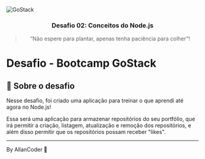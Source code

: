 <img alt="GoStack" src="https://storage.googleapis.com/golden-wind/bootcamp-gostack/header-desafios.png" />

<h3 align="center">
  Desafio 02: Conceitos do Node.js
</h3>

<blockquote align="center">“Não espere para plantar, apenas tenha paciência para colher”!</blockquote>

# Desafio - Bootcamp GoStack

<h2>🚀 Sobre o desafio</h2>
<p>Nesse desafio, foi criado uma aplicação para treinar o que aprendi até agora no Node.js!</p>

<p>Essa será uma aplicação para armazenar repositórios do seu portfólio, que irá permitir a criação, listagem, 
atualização e remoção dos repositórios, e além disso permitir que os repositórios possam receber "likes".</p>

---

By AllanCoder 🚀

